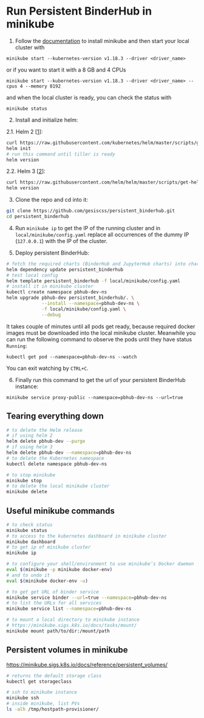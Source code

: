 # Run Persistent BinderHub in minikube

1. Follow the [documentation](https://kubernetes.io/docs/tasks/tools/install-minikube/) to install minikube
and then start your local cluster with

`minikube start --kubernetes-version v1.18.3 --driver <driver_name>` 

or if you want to start it with a 8 GB and 4 CPUs

`minikube start --kubernetes-version v1.18.3 --driver <driver_name> --cpus 4 --memory 8192` 

and when the local cluster is ready, you can check the status with

`minikube status`

2. Install and initialize helm:

2.1. Helm 2 [[1](https://github.com/jupyterhub/binderhub/blob/master/CONTRIBUTING.md#one-time-installation)]:
```bash
curl https://raw.githubusercontent.com/kubernetes/helm/master/scripts/get | bash
helm init
# run this command until tiller is ready
helm version

```

2.2. Helm 3 [[2](https://helm.sh/docs/intro/install/#from-script)]:
```bash
curl https://raw.githubusercontent.com/helm/helm/master/scripts/get-helm-3 | bash
helm version

```

3. Clone the repo and cd into it:

```bash
git clone https://github.com/gesiscss/persistent_binderhub.git
cd persistent_binderhub
```

4. Run `minikube ip` to get the IP of the running cluster and 
in `local/minikube/config.yaml` replace all occurrences of the dummy IP (`127.0.0.1`) with the IP of the cluster.

5. Deploy persistent BinderHub:

```bash
# fetch the required charts (BinderHub and JupyterHub charts) into charts folder
helm dependency update persistent_binderhub
# test local config
helm template persistent_binderhub -f local/minikube/config.yaml
# install it in minikube cluster
kubectl create namespace pbhub-dev-ns
helm upgrade pbhub-dev persistent_binderhub/. \
             --install --namespace=pbhub-dev-ns \
             -f local/minikube/config.yaml \
             --debug

```

It takes couple of minutes until all pods get ready, 
because required docker images must be downloaded into the local minikube cluster. 
Meanwhile you can run the following command to observe the pods until they have status `Running`:

`kubectl get pod --namespace=pbhub-dev-ns --watch`

You can exit watching by `CTRL+C`.

6. Finally run this command to get the url of your persistent BinderHub instance:

`minikube service proxy-public --namespace=pbhub-dev-ns --url=true`

## Tearing everything down

```bash
# to delete the Helm release
# if using helm 2
helm delete pbhub-dev --purge
# if using helm 3
helm delete pbhub-dev --namespace=pbhub-dev-ns
# to delete the Kubernetes namespace
kubectl delete namespace pbhub-dev-ns

# to stop minikube
minikube stop
# to delete the local minikube cluster
minikube delete
```

## Useful minikube commands

```bash
# to check status
minikube status
# to access to the kubernetes dashboard in minikube cluster
minikube dashboard
# to get ip of minikube cluster
minikube ip

# to configure your shell/environment to use minikube’s Docker daemon
eval $(minikube -p minikube docker-env)
# and to undo it
eval $(minikube docker-env -u)

# to get get URL of binder service
minikube service binder --url=true --namespace=pbhub-dev-ns
# to list the URLs for all services
minikube service list --namespace=pbhub-dev-ns

# to mount a local directory to minikube instance
# https://minikube.sigs.k8s.io/docs/tasks/mount/
minikube mount path/to/dir:/mount/path
```

## Persistent volumes in minikube

https://minikube.sigs.k8s.io/docs/reference/persistent_volumes/

```bash
# returns the default storage class
kubectl get storageclass

# ssh to minikube instance
minikube ssh
# inside minikube, list PVs
ls -alh /tmp/hostpath-provisioner/
```
